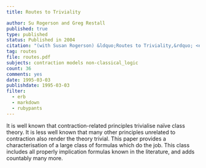 ```yaml
---
title: Routes to Triviality

author: Su Rogerson and Greg Restall
published: true
type: published
status: Published in 2004
citation: "(with Susan Rogerson) &ldquo;Routes to Triviality,&rdquo; <em>Journal of Philosophical Logic</em>, 33 (2004) 421--436."
tag: routes
file: routes.pdf
subjects: contraction models non-classical_logic
count: 36
comments: yes
date: 1995-03-03
publishdate: 1995-03-03
filter:
  - erb
  - markdown
  - rubypants
---
```

It is well known that contraction-related principles trivialise na&iuml;ve class theory. It is less well known that many other principles unrelated to contraction also render the theory trivial. This paper provides a characterisation of a large class of formulas which do the job. This class includes all properly implication formulas known in the literature, and adds countably many more.
